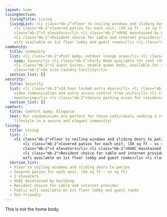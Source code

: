 ```yaml
---
layout: home
livingSection:
  livingTitle: Living
  livingList: <li class="mb-2">Floor to ceiling windows and sliding doors to patio</li>
    <li class="mb-2">Covered patios for each unit, (XX sq ft - xx sq ft)</li> <li
    class="mb-2">2 elevators</li> <li class="mb-2">HVAC maintained by building</li>
    <li class="mb-2">Resident choice for cable and internet provider</li> <li class="mb-2">Public
    wifi available on 1st floor lobby and guest rooms</li> <li class="mb-2">Pet-friendly</li>
community:
  title: Community
  list: <li class="mb-2">Pool &amp; outdoor lounge area</li> <li class="mb-2">Gym
    &amp; Sauna</li> <li class="mb-2">Party Room available for rent (XX sq ft)</li>
    <li class="mb-2">2 Guest Suites, double queen beds, available for rent</li> <li
    class="mb-2">On site laundry facility</li>
  section_list: []
security:
  title: Security
  list: <li class="mb-2">24 hour locked entry doors</li> <li class="mb-2">Voice &amp;
    video communication and entry access control from units</li> <li class="mb-2">Video
    monitoring</li> <li class="mb-2">Secure parking areas for residence</li>
  section_list: []
comfort:
  title: Comfort &amp; Elegance
  text: Our condominiums are perfect for those individuals seeking a relatively maintenance-free
    lifestyle in a secure and elegant community!
living:
  title: Living
  list: |-
    <li class="mb-2">Floor to ceiling windows and sliding doors to patios</li>
        <li class="mb-2">Covered patios for each unit, (XX sq ft - xx sq ft)</li> <li
        class="mb-2">2 elevators</li> <li class="mb-2">HVAC maintained by building</li>
        <li class="mb-2">Resident choice for cable and internet provider</li> <li class="mb-2">Public
        wifi available on 1st floor lobby and guest rooms</li> <li class="mb-2">Pet-friendly</li>
  section_list:
  - Floor to ceiling windows and sliding doors to patios
  - Covered patios for each unit, (XX sq ft - xx sq ft)
  - 2 elevators
  - HVAC maintained by building
  - Resident choice for cable and internet provider
  - Public wifi available on 1st floor lobby and guest rooms
  - Pet-friendly
---
```

This is not the home body.
